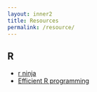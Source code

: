 ```yaml
---
layout: inner2
title: Resources
permalink: /resource/
---
```


## R
* [r ninja](https://github.com/yihui/r-ninja)
* [Efficient R programming](https://csgillespie.github.io/efficientR/) 

